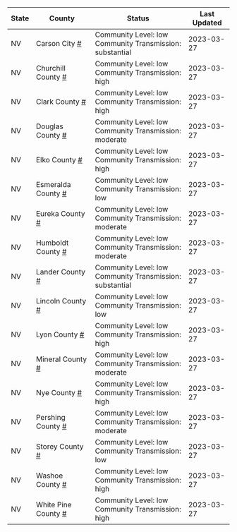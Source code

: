 State | County | Status | Last Updated
--- | --- | --- | --- 
NV | Carson City <a href="#carson_city">#</a> | <a name="carson_city"></a>Community Level: low<br/>Community Transmission: substantial | 2023-03-27
NV | Churchill County <a href="#churchill_county">#</a> | <a name="churchill_county"></a>Community Level: low<br/>Community Transmission: high | 2023-03-27
NV | Clark County <a href="#clark_county">#</a> | <a name="clark_county"></a>Community Level: low<br/>Community Transmission: high | 2023-03-27
NV | Douglas County <a href="#douglas_county">#</a> | <a name="douglas_county"></a>Community Level: low<br/>Community Transmission: moderate | 2023-03-27
NV | Elko County <a href="#elko_county">#</a> | <a name="elko_county"></a>Community Level: low<br/>Community Transmission: high | 2023-03-27
NV | Esmeralda County <a href="#esmeralda_county">#</a> | <a name="esmeralda_county"></a>Community Level: low<br/>Community Transmission: low | 2023-03-27
NV | Eureka County <a href="#eureka_county">#</a> | <a name="eureka_county"></a>Community Level: low<br/>Community Transmission: moderate | 2023-03-27
NV | Humboldt County <a href="#humboldt_county">#</a> | <a name="humboldt_county"></a>Community Level: low<br/>Community Transmission: moderate | 2023-03-27
NV | Lander County <a href="#lander_county">#</a> | <a name="lander_county"></a>Community Level: low<br/>Community Transmission: substantial | 2023-03-27
NV | Lincoln County <a href="#lincoln_county">#</a> | <a name="lincoln_county"></a>Community Level: low<br/>Community Transmission: low | 2023-03-27
NV | Lyon County <a href="#lyon_county">#</a> | <a name="lyon_county"></a>Community Level: low<br/>Community Transmission: high | 2023-03-27
NV | Mineral County <a href="#mineral_county">#</a> | <a name="mineral_county"></a>Community Level: low<br/>Community Transmission: moderate | 2023-03-27
NV | Nye County <a href="#nye_county">#</a> | <a name="nye_county"></a>Community Level: low<br/>Community Transmission: high | 2023-03-27
NV | Pershing County <a href="#pershing_county">#</a> | <a name="pershing_county"></a>Community Level: low<br/>Community Transmission: moderate | 2023-03-27
NV | Storey County <a href="#storey_county">#</a> | <a name="storey_county"></a>Community Level: low<br/>Community Transmission: low | 2023-03-27
NV | Washoe County <a href="#washoe_county">#</a> | <a name="washoe_county"></a>Community Level: low<br/>Community Transmission: high | 2023-03-27
NV | White Pine County <a href="#white_pine_county">#</a> | <a name="white_pine_county"></a>Community Level: low<br/>Community Transmission: high | 2023-03-27
